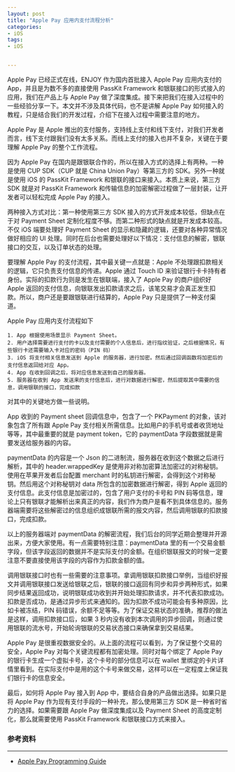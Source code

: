 ```yaml
---
layout: post
title: "Apple Pay 应用内支付流程分析"
categories:
- iOS
tags:
- iOS


---
```


Apple Pay 已经正式在线，ENJOY 作为国内首批接入 Apple Pay 应用内支付的 App，并且是为数不多的直接使用 PassKit Framework 和银联接口的形式接入的应用，我们在产品上与 Apple Pay 做了深度集成。接下来把我们在接入过程中的一些经验分享一下。本文并不涉及具体代码，也不是讲解 Apple Pay 如何接入的教程，只是结合我们的开发过程，介绍下在接入过程中需要注意的地方。

Apple Pay 是 Apple 推出的支付服务，支持线上支付和线下支付，对我们开发者而言，线下支付跟我们没有太多关系。而线上支付的接入也并不复杂，关键在于要理解 Apple Pay 的整个工作流程。

因为 Apple Pay 在国内是跟银联合作的，所以在接入方式的选择上有两种。一种是使用 CUP SDK（CUP 就是 China Union Pay）等第三方的 SDK。另外一种就是使用 iOS 的 PassKit Framework 和银联的接口来接入。本质上来说，第三方 SDK 就是对 PassKit Framework 和传输信息的加密解密过程做了一层封装，让开发者可以轻松完成 Apple Pay 的接入。

两种接入方式对比：第一种使用第三方 SDK 接入的方式开发成本较低，但缺点在于对 Payment Sheet 定制化程度不够。而第二种形式的缺点就是开发成本较高。不仅 iOS 端要处理好 Payment Sheet 的显示和隐藏的逻辑，还要对各种异常情况做好相应的 UI 处理。同时在后台也需要处理好以下情况：支付信息的解密，银联接口的交互，以及订单状态的处理。

要理解 Apple Pay 的支付流程，其中最关键一点就是：Apple 不处理跟扣款相关的逻辑，它只负责支付信息的传递。Apple 通过 Touch ID 来验证银行卡卡持有者身份。实际的扣款行为则是发生在银联端，接入了 Apple Pay 的商户组织好 Apple 返回的支付信息，向银联发出扣款请求之后，该笔交易才会真正发生扣款。所以，商户还是要跟银联进行结算的，Apple Pay 只是提供了一种支付渠道。

Apple Pay 应用内支付流程如下

	1. App 根据使用场景显示 Payment Sheet。
	2. 用户选择需要进行支付的卡以及支付需要的个人信息后，进行指纹验证，之后根据情况，有些银行卡还需要输入卡对应的密码（PIN 码）
	3. iOS 将支付相关信息发送到 Apple 的服务器，进行加密。然后通过回调函数将加密后的支付信息返回给对应 App。
	4. App 在收到回调之后，将对应信息发送到自己的服务器。
	5. 服务器在收到 App 发送来的支付信息后，进行对数据进行解密，然后提取其中需要的信息，调用银联的接口，完成扣款

对其中的关键地方做一些说明。

App 收到的 Payment sheet 回调信息中，包含了一个 PKPayment 的对象，该对象包含了所有跟 Apple Pay 支付相关所需信息。比如用户的手机号或者收货地址等等，其中最重要的就是 payment token，它的 paymentData 字段数据就是需要发送给服务器的内容。

paymentData 的内容是一个 Json 的二进制流，服务器在收到这个数据之后进行解析，其中的 header.wrappedKey 是使用非对称加密算法加密过的对称秘钥。使用在苹果开发者后台配置 merchant 时的私钥进行解密，会得到这个对称秘钥。然后用这个对称秘钥对 data 所包含的加密数据进行解密，得到 Apple 返回的支付信息。此支付信息是加密过的，包含了用户支付的卡号和 PIN 码等信息，理论上只有银联才能解析出来真正的内容，我们作为商户是看不到具体信息的。服务器端需要将这些解密过的信息组织成银联所需的报文内容，然后调用银联的扣款接口，完成扣款。

以上的服务器端对 paymentData 的解密流程，我们后台的同学近期会整理并开源出来，方便大家使用。有一点需要特别注意：paymentData 里的有一个交易金额字段，但该字段返回的数据并不是实际支付的金额。在组织银联报文的时候一定要注意不要直接使用该字段的内容作为扣款金额的值。

调用银联接口时也有一些需要的注意事项。拿调用银联扣款接口举例，当组织好报文并调用银联接口发送给银联之后，银联的接口返回有同步和异步两种形式，如果同步结果返回成功，说明银联成功收到并开始处理扣款请求，并不代表扣款成功。扣款是否成功，是通过异步形式来通知的。因为扣款不成功可能会有多种原因，比如卡被冻结，PIN 码错误，余额不足等等。为了保证交易状态的准确，推荐的做法是这样，调用扣款接口后，如果 3 秒内没有收到本次调用的异步回调，则通过使用银联的流水号，开始轮询银联的交易状态接口来确保拿到交易结果。

Apple Pay 是很重视数据安全的。从上面的流程可以看到，为了保证整个交易的安全，Apple Pay 对每个关键流程都有加密处理。同时对每个绑定了 Apple Pay 的银行卡生成一个虚拟卡号，这个卡号的部分信息可以在 wallet 里绑定的卡片详情里看到。在实际支付中是用的这个卡号来做交易，这样可以在一定程度上保证我们银行卡的信息安全。

最后，如何将 Apple Pay 接入到 App 中，要结合自身的产品做出选择。如果只是将 Apple Pay 作为现有支付手段的一种补充，那么使用第三方 SDK 是一种省时省力的选择。如果需要跟 Apple Pay 做深度集成以及 Payment Sheet 的高度定制化，那么就需要使用 PassKit Framework 和银联接口方式来接入。

### 参考资料
---

 * [Apple Pay Programming Guide](https://developer.apple.com/library/ios/ApplePay_Guide/)